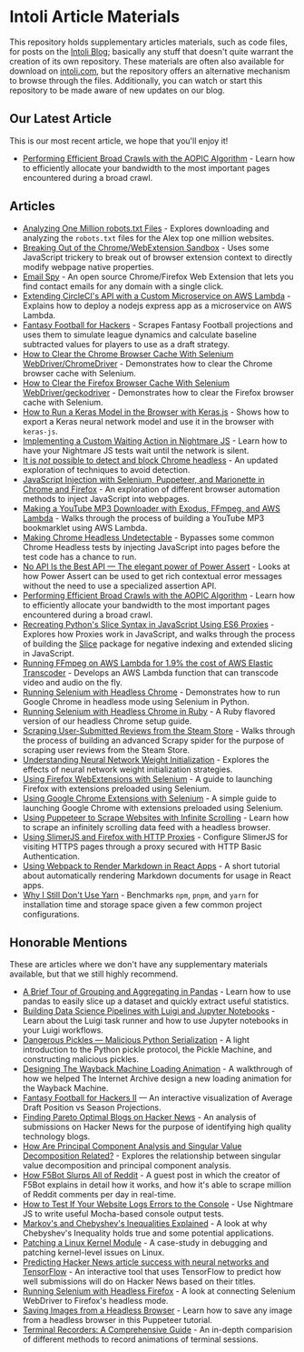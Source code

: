 # Intoli Article Materials

This repository holds supplementary articles materials, such as code files, for posts on the [Intoli Blog](https://intoli.com/blog/); basically any stuff that doesn't quite warrant the creation of its own repository.
These materials are often also available for download on [intoli.com](https://intoli.com), but the repository offers an alternative mechanism to browse through the files.
Additionally, you can watch or start this repository to be made aware of new updates on our blog.


## Our Latest Article

This is our most recent article, we hope that you'll enjoy it!

- [Performing Efficient Broad Crawls with the AOPIC Algorithm](articles/aopic-algorithm/) - Learn how to efficiently allocate your bandwidth to the most important pages encountered during a broad crawl.


## Articles

- [Analyzing One Million robots.txt Files](articles/analyzing-one-million-robots-txt-files) - Explores downloading and analyzing the `robots.txt` files for the Alex top one million websites.
- [Breaking Out of the Chrome/WebExtension Sandbox](articles/sandbox-breakout/) - Uses some JavaScript trickery to break out of browser extension context to directly modify webpage native properties.
- [Email Spy](articles/email-spy) - An open source Chrome/Firefox Web Extension that lets you find contact emails for any domain with a single click.
- [Extending CircleCI's API with a Custom Microservice on AWS Lambda](articles/circleci-artifacts) - Explains how to deploy a nodejs express app as a microservice on AWS Lambda.
- [Fantasy Football for Hackers](articles/fantasy-football-for-hackers) - Scrapes Fantasy Football projections and uses them to simulate league dynamics and calculate baseline subtracted values for players to use as a draft strategy.
- [How to Clear the Chrome Browser Cache With Selenium WebDriver/ChromeDriver](articles/clear-the-chrome-browser-cache) -  Demonstrates how to clear the Chrome browser cache with Selenium.
- [How to Clear the Firefox Browser Cache With Selenium WebDriver/geckodriver](articles/clear-the-firefox-browser-cache) -  Demonstrates how to clear the Firefox browser cache with Selenium.
- [How to Run a Keras Model in the Browser with Keras.js](articles/keras-weight-transfer) - Shows how to export a Keras neural network model and use it in the browser with `keras-js`.
- [Implementing a Custom Waiting Action in Nightmare JS](articles/nightmare-network-idle/) - Learn how to have your Nightmare JS tests wait until the network is silent.
- [It is *not* possible to detect and block Chrome headless](articles/not-possible-to-block-chrome-headless) - An updated exploration of techniques to avoid detection.
- [JavaScript Injection with Selenium, Puppeteer, and Marionette in Chrome and Firefox](articles/javascript-injection) - An exploration of different browser automation methods to inject JavaScript into webpages.
- [Making a YouTube MP3 Downloader with Exodus, FFmpeg, and AWS Lambda](articles/youtube-mp3-downloader) - Walks through the process of building a YouTube MP3 bookmarklet using AWS Lambda.
- [Making Chrome Headless Undetectable](articles/making-chrome-headless-undetectable) - Bypasses some common Chrome Headless tests by injecting JavaScript into pages before the test code has a chance to run.
- [No API Is the Best API — The elegant power of Power Assert](articles/power-assert) - Looks at how Power Assert can be used to get rich contextual error messages without the need to use a specialized assertion API.
- [Performing Efficient Broad Crawls with the AOPIC Algorithm](articles/aopic-algorithm/) - Learn how to efficiently allocate your bandwidth to the most important pages encountered during a broad crawl.
- [Recreating Python's Slice Syntax in JavaScript Using ES6 Proxies](articles/python-slicing-in-javascript) - Explores how Proxies work in JavaScript, and walks through the process of building the [Slice](https://github.com/intoli/slice) package for negative indexing and extended slicing in JavaScript.
- [Running FFmpeg on AWS Lambda for 1.9% the cost of AWS Elastic Transcoder](articles/youtube-mp3-downloader) - Develops an AWS Lambda function that can transcode video and audio on the fly.
- [Running Selenium with Headless Chrome](articles/running-selenium-with-headless-chrome) - Demonstrates how to run Google Chrome in headless mode using Selenium in Python.
- [Running Selenium with Headless Chrome in Ruby](articles/running-selenium-with-headless-chrome-in-ruby) - A Ruby flavored version of our headless Chrome setup guide.
- [Scraping User-Submitted Reviews from the Steam Store](articles/steam-scraper) - Walks through the process of building an advanced Scrapy spider for the purpose of scraping user reviews from the Steam Store.
- [Understanding Neural Network Weight Initialization](articles/neural-network-initialization/) - Explores the effects of neural network weight initialization strategies.
- [Using Firefox WebExtensions with Selenium](articles/firefox-extensions-with-selenium) - A guide to launching Firefox with extensions preloaded using Selenium.
- [Using Google Chrome Extensions with Selenium](articles/chrome-extensions-with-selenium) - A simple guide to launching Google Chrome with extensions preloaded using Selenium.
- [Using Puppeteer to Scrape Websites with Infinite Scrolling](articles/scrape-infinite-scroll/) - Learn how to scrape an infinitely scrolling data feed with a headless browser.
- [Using SlimerJS and Firefox with HTTP Proxies](articles/using-slimer-with-proxies) - Configure SlimerJS for visiting HTTPS pages through a proxy secured with HTTP Basic Authentication.
- [Using Webpack to Render Markdown in React Apps](articles/webpack-markdown-setup/) - A short tutorial about automatically rendering Markdown documents for usage in React apps.
- [Why I Still Don't Use Yarn](articles/node-package-manager-benchmarks) - Benchmarks `npm`, `pnpm`, and `yarn` for installation time and storage space given a few common project configurations.


## Honorable Mentions

These are articles where we don't have any supplementary materials available, but that we still highly recommend.

- [A Brief Tour of Grouping and Aggregating in Pandas](https://intoli.com/blog/pandas-aggregation/) - Learn how to use pandas to easily slice up a dataset and quickly extract useful statistics.
- [Building Data Science Pipelines with Luigi and Jupyter Notebooks](https://intoli.com/blog/luigi-jupyter-notebooks/) - Learn about the Luigi task runner and how to use Jupyter notebooks in your Luigi workflows.
- [Dangerous Pickles — Malicious Python Serialization](https://intoli.com/blog/dangerous-pickles/) - A light introduction to the Python pickle protocol, the Pickle Machine, and constructing malicious pickles.
- [Designing The Wayback Machine Loading Animation](https://intoli.com/blog/designing-the-wayback-machine-loading-animation/) - A walkthrough of how we helped The Internet Archive design a new loading animation for the Wayback Machine.
- [Fantasy Football for Hackers II](https://intoli.com/blog/average-draft-position-vs-season-projections/) — An interactive visualization of Average Draft Position vs Season Projections.
- [Finding Pareto Optimal Blogs on Hacker News](https://intoli.com/blog/pareto-optimal-blogs/) - An analysis of submissions on Hacker News for the purpose of identifying high quality technology blogs.
- [How Are Principal Component Analysis and Singular Value Decomposition Related?](https://intoli.com/blog/pca-and-svd/) - Explores the relationship between singular value decomposition and principal component analysis.
- [How F5Bot Slurps All of Reddit](https://intoli.com/blog/f5bot/) - A guest post in which the creator of F5Bot explains in detail how it works, and how it's able to scrape million of Reddit comments per day in real-time.
- [How to Test If Your Website Logs Errors to the Console](https://intoli.com/blog/nightmare-console-errors/) - Use Nightmare JS to write useful Mocha-based console output tests.
- [Markov's and Chebyshev's Inequalities Explained](https://intoli.com/blog/chebyshevs-inequality/) - A look at why Chebyshev's Inequality holds true and some potential applications.
- [Patching a Linux Kernel Module](https://intoli.com/blog/patching-a-linux-kernel-module/) - A case-study in debugging and patching kernel-level issues on Linux.
- [Predicting Hacker News article success with neural networks and TensorFlow](https://intoli.com/blog/hacker-news-title-tool/) - An interactive tool that uses TensorFlow to predict how well submissions will do on Hacker News based on their titles.
- [Running Selenium with Headless Firefox](https://intoli.com/blog/running-selenium-with-headless-firefox/) - A look at connecting Selenium WebDriver to Firefox's headless mode.
- [Saving Images from a Headless Browser](https://intoli.com/blog/saving-images/) - Learn how to save any image from a headless browser in this Puppeteer tutorial.
- [Terminal Recorders: A Comprehensive Guide](https://intoli.com/blog/terminal-recorders/) - An in-depth comparision of different methods to record animations of terminal sessions.
